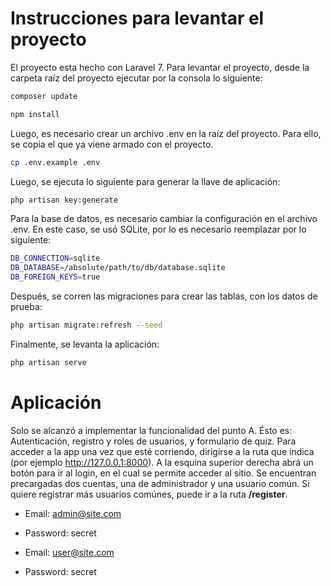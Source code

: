 
# Instrucciones para levantar el proyecto

El proyecto esta hecho con Laravel 7. Para levantar el proyecto, desde la carpeta raíz del proyecto ejecutar por la consola lo siguiente: 


```bash
composer update
```

```bash
npm install
```
Luego, es necesario crear un archivo .env en la raíz del proyecto. Para ello, se copia el que ya viene armado con el proyecto.
```bash
cp .env.example .env
```
Luego, se ejecuta lo siguiente para generar la llave de aplicación:
```bash
php artisan key:generate
```

Para la base de datos, es necesario cambiar la configuración en el archivo .env. En este caso, se usó SQLite, por lo es necesario reemplazar por lo siguiente: 
```bash
DB_CONNECTION=sqlite
DB_DATABASE=/absolute/path/to/db/database.sqlite
DB_FOREIGN_KEYS=true
```

Después, se corren las migraciones para crear las tablas, con los datos de prueba:
```bash
php artisan migrate:refresh --seed 
```

Finalmente, se levanta la aplicación:
```bash
php artisan serve
```

# Aplicación
Solo se alcanzó a implementar la funcionalidad del punto A. Ésto es: Autenticación, registro y roles de usuarios, y formulario de quiz.
Para acceder a la app una vez que esté corriendo, dirigirse a la ruta que indica (por ejemplo http://127.0.0.1:8000). A la  esquina superior derecha abrá un botón para ir al login, en el cual se permite acceder al sitio. Se encuentran precargadas dos cuentas, una de administrador y una usuario común. Si quiere registrar más usuarios comúnes, puede ir a la ruta **/register**.


- Email: admin@site.com
- Password: secret 


- Email: user@site.com
- Password: secret 

